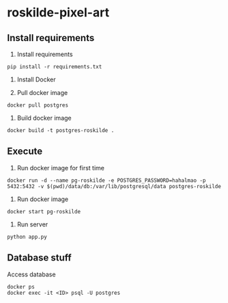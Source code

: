 # roskilde-pixel-art

## Install requirements
1. Install requirements
```
pip install -r requirements.txt
```

1. Install Docker

1. Pull docker image
```
docker pull postgres
```

1. Build docker image
```
docker build -t postgres-roskilde .
```



## Execute

1. Run docker image for first time
```
docker run -d --name pg-roskilde -e POSTGRES_PASSWORD=hahalmao -p 5432:5432 -v $(pwd)/data/db:/var/lib/postgresql/data postgres-roskilde
```

1. Run docker image
```
docker start pg-roskilde
```

1. Run server
```
python app.py
```

## Database stuff

Access database
```
docker ps
docker exec -it <ID> psql -U postgres
```